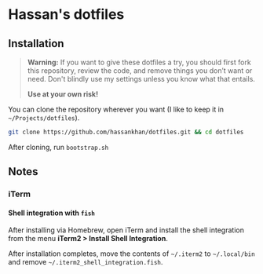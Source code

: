 # Hassan's dotfiles

## Installation

> **Warning:** If you want to give these dotfiles a try, you should first fork
> this repository, review the code, and remove things you don’t want or need.
> Don't blindly use my settings unless you know what that entails.
>
> **Use at your own risk!**

You can clone the repository wherever you want (I like to keep it in `~/Projects/dotfiles`).

```bash
git clone https://github.com/hassankhan/dotfiles.git && cd dotfiles
```

After cloning, run `bootstrap.sh`

## Notes

### iTerm

#### Shell integration with `fish`

After installing via Homebrew, open iTerm and install the shell integration
from the menu **iTerm2 > Install Shell Integration**.

After installation completes, move the contents of `~/.iterm2` to
`~/.local/bin` and remove `~/.iterm2_shell_integration.fish`.